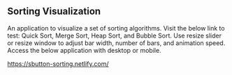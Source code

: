 ## Sorting Visualization

An application to visualize a set of sorting algorithms. Visit the below link to test: Quick Sort, Merge Sort, Heap Sort, and Bubble Sort. Use resize slider or resize window to adjust bar width, number of bars, and animation speed. Access the below application with desktop or mobile.

https://sbutton-sorting.netlify.com/
